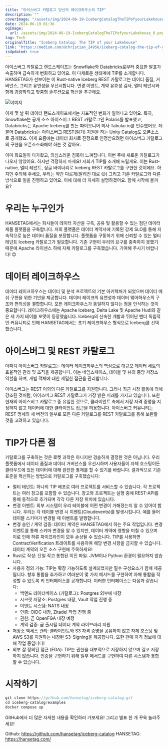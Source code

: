```yaml
---
title: "아이스버그 카탈로그 당신의 레이크하우스의 TIP"
description: ""
coverImage: "/assets/img/2024-06-19-IcebergCatalogTheTIPofyourLakehouse_0.png"
date: 2024-06-19 01:36
ogImage:
  url: /assets/img/2024-06-19-IcebergCatalogTheTIPofyourLakehouse_0.png
tag: Tech
originalTitle: "Iceberg Catalog: The TIP of your Lakehouse"
link: "https://medium.com/@christian_24956/iceberg-catalog-the-tip-of-your-lakehouse-8bea6284f785"
isUpdated: true
---
```


아이스버그 카탈로그 랜드스케이프는 Snowflake와 Databricks로부터 중요한 발표가 속출하며 급속하게 변화하고 있어요. 이 다채로운 생태계에 TIP를 소개합니다. HANSETAG가 선보이는 이 Rust-native Iceberg REST 카탈로그는 데이터 품질, 거버넌스, 그리고 유연성을 우선시합니다. 변경 이벤트, 계약 유효성 검사, 멀티 테넌시와 함께 경량화되고 맞춤형 솔루션으로 혁신을 추구해요.

![이미지](/assets/img/2024-06-19-IcebergCatalogTheTIPofyourLakehouse_0.png)

이제 몇 날 뒤 데이터 랜드스케이프에서는 지표적인 변화가 일어나고 있어요. 특히, Snowflake는 공개 소스 아이스버그 REST 카탈로그인 Polaris를 발표했고, Databricks는 Apache Iceberg를 만든 파이오니어 회사 Tabular.io를 인수했어요. 더불어 Databricks는 아이스버그 REST(읽기) 지원을 하는 Unity Catalog도 오픈소스로 공개했죠. 이제 요즘에는 데이터 회사로 진정으로 인정받으려면 아이스버그 카탈로그의 구현을 오픈소스화해야 하는 것 같아요.

이미 화요일이 다가왔고, 의심스러운 침묵이 느껴집니다. 이번 주에 새로운 카탈로그가 나오지 않았어요. 하지만 걱정하지 마세요! 저희가 TIP를 소개해 드릴게요. 이는 Rust-native, 멀티 테넌트, 싱글 바이너리로 Iceberg REST 카탈로그를 구현한 것이에요. 하지만 주의해 주세요, 우리는 약간 다르게(알려진 대로 😉) 그리고 기존 카탈로그와 다른 방식으로 일을 진행하고 있어요. 이에 대해 더 자세히 설명하겠어요. 함께 시작해 볼까요?

<!-- cozy-coder - 수평 -->

<ins class="adsbygoogle"
     style="display:block"
     data-ad-client="ca-pub-4877378276818686"
     data-ad-slot="1107185301"
     data-ad-format="auto"
     data-full-width-responsive="true"></ins>

<script>
     (adsbygoogle = window.adsbygoogle || []).push({});
</script>

# 우리는 누구인가

HANSETAG에서는 회사들이 데이터 자산을 구축, 공유 및 활용할 수 있는 첨단 데이터 제품 플랫폼을 구축합니다. 저희 플랫폼은 데이터 계약서에 기록된 강제 SLO를 통해 지속적으로 높은 데이터 품질을 보장합니다. 플랫폼을 구동하기 위해 신뢰할 수 있는 멀티 테넌트 Iceberg 카탈로그가 필요합니다. 기존 구현이 우리의 요구를 충족하지 못했기 때문에 Apache 라이센스 하에 자체 카탈로그를 구축했습니다. 기여해 주시기 바랍니다! 😊

# 데이터 레이크하우스

데이터 레이크하우스는 데이터 및 분석 프로젝트의 기본 아키텍처가 되었으며 데이터 메쉬 구현을 위한 기반을 제공합니다. 데이터 레이크의 유연성과 데이터 웨어하우스의 구조와 편의성을 결합합니다. 모든 레이크하우스가 동일하지 않다는 점을 인식하는 것이 중요합니다. 레이크하우스에는 Apache Iceberg, Delta Lake 및 Apache Hudi와 같은 세 가지 테이블 포맷이 등장했습니다. Iceberg의 신속한 개발과 뛰어난 벤더 독립적인 커뮤니티로 인해 HANSETAG에서는 초기 레이크하우스 형식으로 Iceberg를 선택했습니다.

<!-- cozy-coder - 수평 -->

<ins class="adsbygoogle"
     style="display:block"
     data-ad-client="ca-pub-4877378276818686"
     data-ad-slot="1107185301"
     data-ad-format="auto"
     data-full-width-responsive="true"></ins>

<script>
     (adsbygoogle = window.adsbygoogle || []).push({});
</script>

# 아이스버그 및 REST 카탈로그

아파치 아이스버그 카탈로그는 데이터 레이크하우스의 핵심으로 대규모 데이터 세트의 효율적인 관리 및 조직을 제공합니다. 이는 네임스페이스, 테이블 및 뷰의 중앙 저장소 역할을 하며, 개별 객체에 대한 세밀한 접근을 관리합니다.

아이스버그는 REST 이외의 다른 카탈로그를 지원합니다. 그러나 최근 시장 활동에 의해 강조된 것처럼, 아이스버그 REST 카탈로그가 가장 밝은 미래를 가지고 있습니다. 또한 현재의 아이스버그 카탈로그 중 유일한 것으로, 클라이언트 측에서 저장 자격 증명을 지정하지 않고 데이터에 대한 클라이언트 접근을 허용합니다. 아이스버그 커뮤니티는 REST 명세의 새 버전의 일부로 모든 다른 카탈로그를 REST 카탈로그를 통해 보완할 것을 고려하고 있습니다.

# TIP가 다른 점

<!-- cozy-coder - 수평 -->

<ins class="adsbygoogle"
     style="display:block"
     data-ad-client="ca-pub-4877378276818686"
     data-ad-slot="1107185301"
     data-ad-format="auto"
     data-full-width-responsive="true"></ins>

<script>
     (adsbygoogle = window.adsbygoogle || []).push({});
</script>

카탈로그를 구축하는 것은 로켓 과학은 아니지만 경솔하게 결정한 것은 아닙니다. 우리 플랫폼에서 데이터 품질과 데이터 거버넌스를 우선시하며 사용자들이 자체 호스팅이든 클라우드에 있든 데이터에 대해 완전한 통제를 할 수 있기를 바랍니다. 결과적으로 기존 표준을 혁신하는 방법으로 카탈로그를 구축했습니다:

- 멀티 테넌트: 하나의 TIP 배포로 여러 프로젝트를 서비스할 수 있습니다. 각 프로젝트는 여러 창고를 포함할 수 있습니다. 창고와 프로젝트는 실행 중에 REST-API를 통해 동적으로 추가되며 각각 다른 저장 위치에 있습니다.
- 변경 이벤트: 외부 시스템이 우리 테이블에 어떤 변경이 가해졌는지 알 수 있어야 합니다. 우리는 각 테이블 변경 시 이벤트(Cloudevents)를 발생시킵니다. 예를 들어 테이블 스키마가 변경될 때 이벤트를 발행합니다.
- 변경 승인 / 계약 검증: 데이터 계약은 HANSETAG에서 하는 주요 작업입니다. 변경 이벤트를 통해 스키마 변경을 알 수 있지만, 데이터 계약에 영향을 미칠 수 있으며 이로 인해 하류 파이프라인이 모두 손상될 수 있습니다. TIP를 사용하면 ContractVerification 트레이트를 사용하여 해당 변경 사항을 금지할 수 있습니다. 데이터 계약의 오픈 소스 구현에 주목하세요!
- Rust로 작성: 단일 작고 통합된 이진 파일. JVM이나 Python 환경이 필요하지 않습니다.
- 사용자 정의 가능: TIP는 확장 가능하도록 설계되었지만 필수 구성요소가 함께 제공됩니다. 향후 통합을 추가하고 여러분이 몇 가지 메서드를 구현하여 자체 통합을 작성할 수 있도록 키 인터페이스를 공개합니다. 이러한 인터페이스는 다음과 같습니다:
  - 백엔드 데이터베이스 (카탈로그): Postgres 외부에 내장
  - 시크릿 저장소: Postgres 내장, Vault 작업 진행 중
  - 이벤트 시스템: NATS 내장
  - 인증: OIDC 내장, Zitadel 작업 진행 중
  - 권한: 곧 OpenFGA 내장 예정
  - 계약 검증: 곧 출시될 데이터 계약 라이브러리 지원
- 저장소 액세스 관리: 클라이언트와 S3 자격 증명을 공유하지 않고 자체 호스팅 및 AWS S3를 지원하는 내장된 S3-Signing을 제공합니다. 또한 판매 자격 정보에 대해 작업 중입니다!
- 외부 잘 정의된 접근 (FGA): TIP는 권한을 내부적으로 저장하지 않으며 결코 저장하지 않습니다. 인증을 구현하기 위해 일부 메서드를 구현하여 다른 시스템과 통합할 수 있습니다.

# 시작하기

```js
git clone https://github.com/hansetag/iceberg-catalog.git
cd iceberg-catalog/examples
docker compose up
```

<!-- cozy-coder - 수평 -->

<ins class="adsbygoogle"
     style="display:block"
     data-ad-client="ca-pub-4877378276818686"
     data-ad-slot="1107185301"
     data-ad-format="auto"
     data-full-width-responsive="true"></ins>

<script>
     (adsbygoogle = window.adsbygoogle || []).push({});
</script>

GitHub에서 더 많은 자세한 내용을 확인하러 가보세요! 그리고 별표 한 개 꾸욱 눌러주세요!

Github: https://github.com/hansetag/iceberg-catalog
HANSETAG: https://hansetag.com/
